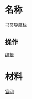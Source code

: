 # 名称
书签导航栏


## 操作
[编辑](http://localhost:5005/editor)


# 材料
[官网](https://zhuanlan.zhihu.com/p/471484010)



